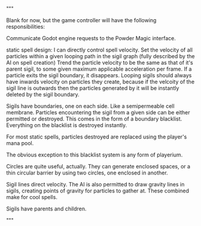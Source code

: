 


"""

Blank for now, but the game controller will have the following responsibilities:

Communicate Godot engine requests to the Powder Magic interface.

static spell design:
I can directly control spell velocity. Set the velocity of all particles within a given looping path in the sigil graph (fully described by the AI on spell creation)
Trend the particle velocity to be the same as that of it's parent sigil, to some given maximum applicable acceleration per frame. 
If a particle exits the sigil boundary, it disappears. Looping sigils should always have inwards velocity on particles they create, because if the velcoity of the sigil line is outwards then the
particles generated by it will be instantly deleted by the sigil boundary.

Sigils have boundaries, one on each side. Like a semipermeable cell membrane. Particles encountering the sigil from a given side can be either permitted or destroyed.
This comes in the form of a boundary blacklist. Everything on the blacklist is destroyed instantly.

For most static spells, particles destroyed are replaced using the player's mana pool.


The obvious exception to this blacklist system is any form of playerium.

Circles are quite useful, actually. They can generate enclosed spaces, or a thin circular barrier by using two circles, one enclosed in another.

Sigil lines direct velocity. The AI is also permitted to draw gravity lines in sigils, creating points of gravity for particles to gather at. These combined make for cool spells.





Sigils have parents and children.



















"""
